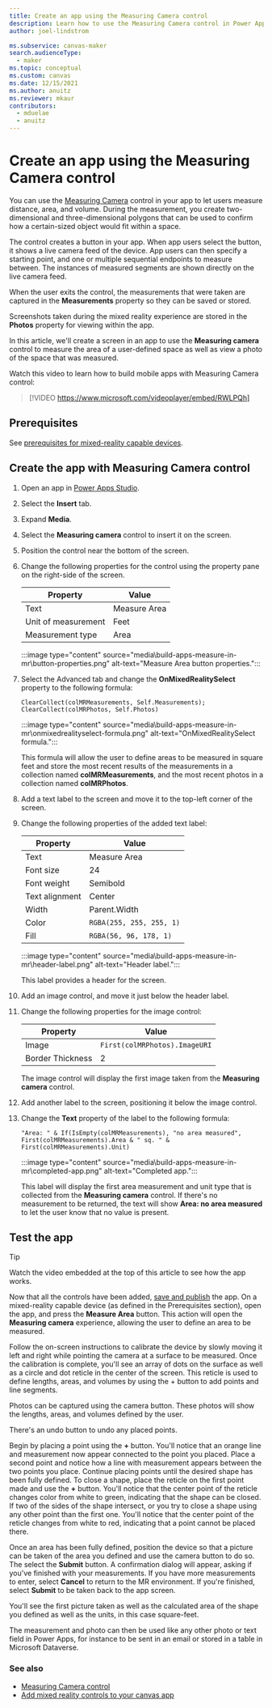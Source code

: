 ```yaml
---
title: Create an app using the Measuring Camera control
description: Learn how to use the Measuring Camera control in Power Apps.
author: joel-lindstrom

ms.subservice: canvas-maker
search.audienceType: 
  - maker
ms.topic: conceptual
ms.custom: canvas
ms.date: 12/15/2021
ms.author: anuitz
ms.reviewer: mkaur
contributors:
  - mduelae
  - anuitz
---
```


# Create an app using the Measuring Camera control

You can use the [Measuring Camera](../mixed-reality-component-measure-distance.md) control in your app to let users measure distance, area, and volume. During the measurement, you create two-dimensional and three-dimensional polygons that can be used to confirm how a certain-sized object would fit within a space.

The control creates a button in your app. When app users select the button, it shows a live camera feed of the device. App users can then specify a starting point, and one or multiple sequential endpoints to measure between. The instances of measured segments are shown directly on the live camera feed.

When the user exits the control, the measurements that were taken are captured in the **Measurements** property so they can be saved or stored.

Screenshots taken during the mixed reality experience are stored in the **Photos** property for viewing within the app.

In this article, we'll create a screen in an app to use the **Measuring camera** control to measure the area of a user-defined space as well as view a photo of the space that was measured.

Watch this video to learn how to build mobile apps with Measuring Camera control:
> [!VIDEO https://www.microsoft.com/videoplayer/embed/RWLPQh]

## Prerequisites

See [prerequisites for mixed-reality capable devices](../mixed-reality-overview.md#prerequisites).

## Create the app with Measuring Camera control

1. Open an app in [Power Apps Studio](https://make.powerapps.com).

1. Select the **Insert** tab.

1. Expand **Media**.

1. Select the **Measuring camera** control to insert it on the screen.

1. Position the control near the bottom of the screen.

1. Change the following properties for the control using the property pane on the right-side of the screen.

    | Property            | Value        |
    |---------------------|--------------|
    | Text                | Measure Area |
    | Unit of measurement | Feet         |
    | Measurement type    | Area         |

    :::image type="content" source="media\build-apps-measure-in-mr\button-properties.png" alt-text="Measure Area button properties.":::

1. Select the Advanced tab and change the **OnMixedRealitySelect** property to the following formula:

    ```powerapps-dot
    ClearCollect(colMRMeasurements, Self.Measurements);  
    ClearCollect(colMRPhotos, Self.Photos)  
    ```

    :::image type="content" source="media\build-apps-measure-in-mr\onmixedrealityselect-formula.png" alt-text="OnMixedRealitySelect formula.":::

    This formula will allow the user to define areas to be measured in square feet and store the most recent results of the measurements in a collection named **colMRMeasurements**, and the most recent photos in a collection named **colMRPhotos**.

1. Add a text label to the screen and move it to the top-left corner of the screen.

1. Change the following properties of the added text label:

    | Property       | Value        |
    |----------------|--------------|
    | Text           | Measure Area |
    | Font size      | 24           |
    | Font weight    | Semibold     |
    | Text alignment | Center       |
    | Width          | Parent.Width |
    | Color    | `RGBA(255, 255, 255, 1)` |
    | Fill     | `RGBA(56, 96, 178, 1)`   |

    :::image type="content" source="media\build-apps-measure-in-mr\header-label.png" alt-text="Header label.":::

    This label provides a header for the screen.

1. Add an image control, and move it just below the header label.

1. Change the following properties for the image control:

    | Property         | Value                       |
    |------------------|-----------------------------|
    | Image            | `First(colMRPhotos).ImageURI` |
    | Border Thickness | 2                           |

    The image control will display the first image taken from the **Measuring camera** control.

1. Add another label to the screen, positioning it below the image control. 

1. Change the **Text** property of the label to the following formula:

    ```powerapps-dot
    "Area: " & If(IsEmpty(colMRMeasurements), "no area measured", First(colMRMeasurements).Area & " sq. " & First(colMRMeasurements).Unit)
    ```

    :::image type="content" source="media\build-apps-measure-in-mr\completed-app.png" alt-text="Completed app.":::

    This label will display the first area measurement and unit type that is collected from the **Measuring camera** control. If there's no measurement to be returned, the text will show **Area: no area measured** to let the user know that no value is present.

## Test the app

> [!TIP]
> Watch the video embedded at the top of this article to see how the app works.

Now that all the controls have been added, [save and publish](../save-publish-app.md) the app. On a mixed-reality capable device (as defined in the Prerequisites section), open the app, and press the **Measure Area** button. This action will open the **Measuring camera** experience, allowing the user to define an area to be measured.

Follow the on-screen instructions to calibrate the device by slowly moving it left and right while pointing the camera at a surface to be measured. Once the calibration is complete, you'll see an array of dots on the surface as well as a circle and dot reticle in the center of the screen. This reticle is used to define lengths, areas, and volumes by using the + button to add points and line segments.

Photos can be captured using the camera button. These photos will show the lengths, areas, and volumes defined by the user.

There's an undo button to undo any placed points.

Begin by placing a point using the **+** button. You'll notice that an orange line and measurement now appear connected to the point you placed. Place a second point and notice how a line with measurement appears between the two points you place. Continue placing points until the desired shape has been fully defined. To close a shape, place the reticle on the first point made and use the **+** button. You'll notice that the center point of the reticle changes color from white to green, indicating that the shape can be closed. If two of the sides of the shape intersect, or you try to close a shape using any other point than the first one. You'll notice that the center point of the reticle changes from white to red, indicating that a point cannot be placed there.

Once an area has been fully defined, position the device so that a picture can be taken of the area you defined and use the camera button to do so. The select the **Submit** button. A confirmation dialog will appear, asking if you've finished with your measurements. If you have more measurements to enter, select **Cancel** to return to the MR environment. If you're finished, select **Submit** to be taken back to the app screen.

You'll see the first picture taken as well as the calculated area of the shape you defined as well as the units, in this case square-feet.

The measurement and photo can then be used like any other photo or text field in Power Apps, for instance to be sent in an email or stored in a table in Microsoft Dataverse.

### See also

- [Measuring Camera control](../mixed-reality-component-measure-distance.md)
- [Add mixed reality controls to your canvas app](../mixed-reality-overview.md)
